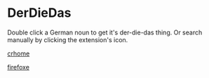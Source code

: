 # DerDieDas
Double click a German noun to get it's der-die-das thing.
Or search manually by clicking the extension's icon.

[crhome](https://chrome.google.com/webstore/detail/%D7%93%D7%A8%D7%93%D7%A1/ajojkcnpncmiciebeplpgdeafgfbllgp?fbclid=IwAR0Riq7zYa37fxuiLN3TbH4--Pki1vXJixvLWeifSg0wRTvJ-MHoHPdpV2c)


[firefoxe](https://addons.mozilla.org/en-US/firefox/addon/%D7%93%D7%A8%D7%93%D7%A1/)
